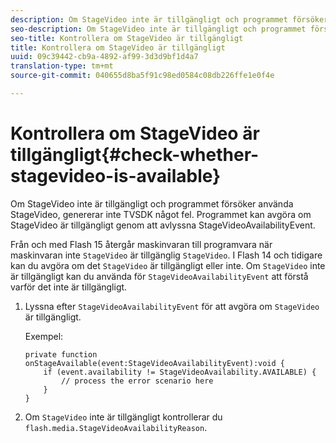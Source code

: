 ```yaml
---
description: Om StageVideo inte är tillgängligt och programmet försöker använda StageVideo, genererar inte TVSDK något fel. Programmet kan avgöra om StageVideo är tillgängligt genom att avlyssna StageVideoAvailabilityEvent.
seo-description: Om StageVideo inte är tillgängligt och programmet försöker använda StageVideo, genererar inte TVSDK något fel. Programmet kan avgöra om StageVideo är tillgängligt genom att avlyssna StageVideoAvailabilityEvent.
seo-title: Kontrollera om StageVideo är tillgängligt
title: Kontrollera om StageVideo är tillgängligt
uuid: 09c39442-cb9a-4892-af99-3d3d9bf1d4a7
translation-type: tm+mt
source-git-commit: 040655d8ba5f91c98ed0584c08db226ffe1e0f4e

---
```



# Kontrollera om StageVideo är tillgängligt{#check-whether-stagevideo-is-available}

Om StageVideo inte är tillgängligt och programmet försöker använda StageVideo, genererar inte TVSDK något fel. Programmet kan avgöra om StageVideo är tillgängligt genom att avlyssna StageVideoAvailabilityEvent.

Från och med Flash 15 återgår maskinvaran till programvara när maskinvaran inte `StageVideo` är tillgänglig `StageVideo`. I Flash 14 och tidigare kan du avgöra om det `StageVideo` är tillgängligt eller inte. Om `StageVideo` inte är tillgängligt kan du använda för `StageVideoAvailabilityEvent` att förstå varför det inte är tillgängligt.

1. Lyssna efter `StageVideoAvailabilityEvent` för att avgöra om `StageVideo` är tillgängligt.

   Exempel:

   ```
   private function onStageAvailable(event:StageVideoAvailabilityEvent):void {
       if (event.availability != StageVideoAvailability.AVAILABLE) {
           // process the error scenario here
       }
   }
   ```

1. Om `StageVideo` inte är tillgängligt kontrollerar du `flash.media.StageVideoAvailabilityReason`.
